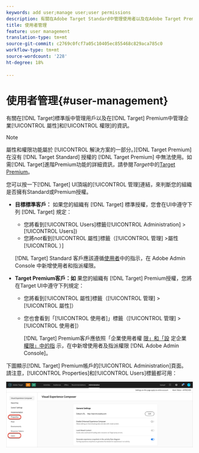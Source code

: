 ```yaml
---
keywords: add user;manage user;user permissions
description: 有關在Adobe Target Standard中管理使用者以及在Adobe Target Premium中管理企業屬性和權限的資訊。
title: 使用者管理
feature: user management
translation-type: tm+mt
source-git-commit: c2769c0fcf7a05c10405ec855468c829aca785c0
workflow-type: tm+mt
source-wordcount: '228'
ht-degree: 18%

---
```



# 使用者管理{#user-management}

有關在[!DNL Target]標準版中管理用戶以及在[!DNL Target] Premium中管理企業[!UICONTROL 屬性]和[!UICONTROL 權限]的資訊。

>[!NOTE]
>
>屬性和權限功能屬於 [!UICONTROL  解決方案的一部分。][!DNL Target Premium]在沒有 [!DNL Target Standard] 授權的 [!DNL Target Premium] 中無法使用。如需[!DNL Target]進階Premium功能的詳細資訊，請參閱&#x200B;*Target*&#x200B;中的[Target Premium](/help/c-intro/intro.md#premium)。

您可以按一下[!DNL Target] UI頂端的[!UICONTROL 管理]連結，來判斷您的組織是否擁有Standard或Premium授權。

* **目標標準客戶：** 如果您的組織有 [!DNL Target] 標準授權，您會在UI中遵守下列 [!DNL Target] 規定：

   * 您將看到[!UICONTROL Users]標籤([!UICONTROL Administration] > [!UICONTROL Users])
   * 您將&#x200B;*not*&#x200B;看到[!UICONTROL 屬性]標籤（[!UICONTROL 管理] >屬性[!UICONTROL ）]

   [!DNL Target] Standard 客戶應該遵循[使用者](/help/administrating-target/c-user-management/c-user-management/user-management.md)中的指示，在 Adobe Admin Console 中新增使用者和指派權限。

* **Target Premium客戶：如** 果您的組織有 [!DNL Target] Premium授權，您將在Target UI中遵守下列規定：

   * 您將看到[!UICONTROL 屬性]標籤（[!UICONTROL 管理] > [!UICONTROL 屬性]）
   * 您也會看到「[!UICONTROL 使用者]」標籤（[!UICONTROL 管理] > [!UICONTROL 使用者]）

      [!DNL Target] Premium客戶應依照「企業使用者權 [限」和「設](/help/administrating-target/c-user-management/property-channel/property-channel.md#concept_E396B16FA2024ADBA27BC056138F9838) 定企業 [權限」中的指](/help/administrating-target/c-user-management/property-channel/properties-overview.md#concept_22F2855DBF0D4754B9460F5D68749C71) 示，在中新增使用者及指派權限 [!DNL Adobe Admin Console]。

下圖顯示[!DNL Target] Premium帳戶的[!UICONTROL Administration]頁面。 請注意，[!UICONTROL Properties]和[!UICONTROL Users]標籤都可用：

![「管理」頁籤](/help/administrating-target/assets/premium.png)

